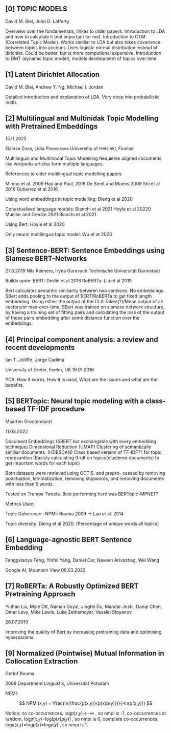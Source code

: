 

## [0] TOPIC MODELS

David M. Blei, John D. Lafferty

Overview over the fundamentals, linkes to older papers. 
Introduction to LDA and how to calculate it (not important for me).
Introduction to CTM (Correlated Topic Model). Works similiar to LDA but also takes covariance between topics into account. Uses logistic normal distribution instead of dirichlet. Could be better, but is more computional expensive.
Introduction to DMT (dynamic topic model), models development of topics over time.


## [1] Latent Dirichlet Allocation

David M. Blei, Andrew Y. Ng, Michael I. Jordan

Detailed introduction and explanation of LDA. Very deep into probabilistic math.


## [2] Multilingual and Multinidak Topic Modelling with Pretrained Embeddings
15.11.2022

Elainse Zosa, Lidia Pivovarova
Universitiy of Helsinki, Finnlad

Multilingual and Multimodal Topic Modelling
Requieres aligned cocuments like wikipedia articles form multiple languages.




References to older multilingual topic modelling papers:

Mimno et al. 2009
Hao and Paul, 2018
De Semt and Moens 2009
Shi et al 2016
Gutierrez et al 2016

Using word embeddings in topic modelling:
Dieng et al 2020

Conextualised language models:
Bianchi et al 2021
Hoyle et al 20220
Mueller and Dredze 2021
Bianchi et al 2021

Using Bert:
Hoyle et al 2020

Only neural multilingua topic model:
Wu et at 2020


## [3] Sentence-BERT: Sentence Embeddings using SIamese BERT-Networks
27.8.2019
Nils Reimers, Iryna Gurevych
Technische Universität Darmstadt

Builds upon:
BERT: Devlin et al 2018
RoBERTa: Liu et al 2019

Bert calculates semantic similiarity between two senteces. No embeddings. 
SBert adds pooling to the output of BERT/RoBERTa to get fixed length embedding.
Using either the output of the CLS Token(?)/Mean output of all vectors/or max-over-time.
SBert was trained on siamese network structure, by having a training set of fitting pairs and calculating the loss of the output of those pairs embedding after some distance function over the embeddings.


## [4] Principal component analysis: a review and recent developments
Ian T. Jolliffe, Jorge Cadima

University of Exeter, Exeter, UK
19.01.2016

PCA:
How it works,
How it is used,
What are the issues and what are the benefits.

## [5] BERTopic: Neural topic modeling with a class-based TF-IDF procedure
Maarten Grootendorst

11.03.2022


Document Embeddings (SBERT but exchangable with every embedding technique)
Dimensional Reduction (UMAP)
Clustering of semantically similiar documents. (HDBSCAN)
Class based version of TF-IDF?? for topic represantion
(Basicly calculating tf-idf on topics(clustered documents) to get important words for each topic)


Both
datasets were retrieved using OCTIS, and prepro-
cessed by removing punctuation, lemmatization, removing stopwords, and removing documents with
less than 5 words.

Tested on Trumps Tweets. Best performing here was BERTopic-MPNET?

Metrics Used:

Topic Coherence : NPMI: Bouma 2009
-> Lau et al. 2014

Topic diversity:
Dieng et al 2020.
(Percentage of unique words all topics)



## [6] Language-agnostic BERT Sentence Embedding

Fanggxiaoyu Feng, Yinfei Yang, Daniel Cer, Naveen Arivazhag, Wei Wang

Google AI, Mountain View
08.03.2022

## [7] RoBERTa: A Robustly Optimized BERT Pretraining Approach

Yinhan Liu, Myle Ott, Naman Goyal, Jingfei Du, Mandar Joshi, Danqi Chen, Omer Levy, Mike Lewis, Luke Zettlemoyer, Veselin Stoyanov

26.07.2019

Improving the quality of Bert by increasing pretraining data and optimising hyperparams.


## [9] Normalized (Pointwise) Mutual Information in Collocation Extraction

Gerlof Bouma

2009
Department Linguistik, Universität Potsdam

NPMI:

$$ 
NPMI(x,y) = \frac{ln(\frac{p(x,y)}{p(x)p(y)})}{-ln(p(x,y))}
$$

Notice:
no co-occurrences, log𝑝(𝑥,𝑦)→−∞
, so nmpi is -1,
co-occurrences at random, log𝑝(𝑥,𝑦)=log[𝑝(𝑥)𝑝(𝑦)]
, so nmpi is 0,
complete co-occurrences, log𝑝(𝑥,𝑦)=log𝑝(𝑥)=log𝑝(𝑦)
, so nmpi is 1.

